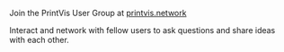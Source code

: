 Join the PrintVis User Group at <a href="https://printvis.network" target="_blank">printvis.network</a>

Interact and network with fellow users to ask questions and share ideas with each other.